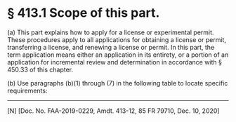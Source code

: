 # § 413.1   Scope of this part.

(a) This part explains how to apply for a license or experimental permit. These procedures apply to all applications for obtaining a license or permit, transferring a license, and renewing a license or permit. In this part, the term application means either an application in its entirety, or a portion of an application for incremental review and determination in accordance with § 450.33 of this chapter.


(b) Use paragraphs (b)(1) through (7) in the following table to locate specific requirements:



---

[N] [Doc. No. FAA-2019-0229, Amdt. 413-12, 85 FR 79710, Dec. 10, 2020]










